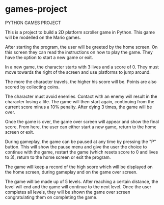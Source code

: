 # games-project
PYTHON GAMES PROJECT

This is a project to build a 2D platform scroller game in Python. This game will be modelled on the Mario games.

After starting the program, the user will be greeted by the home screen. On this screen they can read the instructions on how to play the game. They have the option to start a new game or exit.

In a new game, the character starts with 3 lives and a score of 0. They must move towards the right of the screen and use platforms to jump around.

The more the character travels, the higher his score will be. Points are also scored by collecting coins.

The character must avoid enemies. Contact with an enemy will result in the character losing a life. The game will then start again, continuing from the current score minus a 10% penalty. After dying 3 times, the game will be over.

Once the game is over, the game over screen will appear and show the final score. From here, the user can either start a new game, return to the home screen or exit.

During gameplay, the game can be paused at any time by pressing the "P" button. This will show the pause menu and give the user the choice to continue with the game, restart the game (which resets score to 0 and lives to 3), return to the home screen or exit the program.

The game will keep a record of the high score which will be displayed on the home screen, during gameplay and on the game over screen.

The game will be made up of 5 levels. After reaching a certain distance, the level will end and the game will continue to the next level. Once the user completes all levels, they will be shown the game over screen congratulating them on completing the game.
